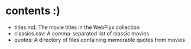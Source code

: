 # contents :)

* titles.md: The movie titles in the WebFlyx collection
* classics.csv: A comma-separated list of classic movies
* quotes: A directory of files containing memorable quotes from movies
